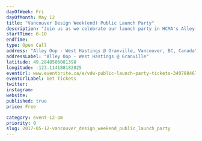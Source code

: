 ```yaml
---
dayOfWeek: Fri
dayOfMonth: May 12
title: "Vancouver Design Week(end) Public Launch Party"
description: "Join us as we celebrate our launch party in HCMA's Alley-Oop Friday May 12 and help us kick off Vancouver Design Week(end)! <br> <br> This community party is brought to you in partnership with VIVA Vancouver, HCMA Architecture + Design, and the Odyssey; with activations by Tangible Interactions, local craft brew by Faculty Brewing, and catered pan-Asian fare by Roaming Dragon food truck.<br> <br> <strong>Rain or shine. Tickets are free, but admission is limited.</strong>"
startTime: 6-10
endTime: 
type: Open Call
address: "Alley Oop - West Hastings @ Granville, Vancouver, BC, Canada"
addressLabel: "Alley Oop - West Hastings @ Granville"
latitude: 49.2848506081398
longitude: -123.114188182825
eventUrl: www.eventbrite.ca/e/vdw-public-launch-party-tickets-34078846748
eventUrlLabel: Get Tickets
twitter: 
instagram: 
website: 
published: true
price: Free

category: event-12-pm
priority: 0
slug: 2017-05-12-vancouver_design_weekend_public_launch_party
---
```

